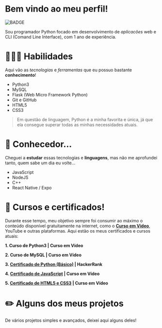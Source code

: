 # **Bem vindo ao meu perfil!**
![BADGE](https://img.shields.io/static/v1?label=python&message=developer&color=red)

Sou programador Python focado em desenvolvimento de *aplicacões* web e CLI (Comand Line Interface), com 1 ano de experiência.

# **👨🏻‍💻 Habilidades**

Aqui vão as *tecnologias* e *ferramentas* que eu possuo bastante **conhecimento**!

- Python3
- MySQL
- Flask (Web Micro Framework Python)
- Git e GitHub
- HTML5
- CSS3
 
> Em questão de linguagem, Python é a minha favorita e única, já que ela consegue superar todas as minhas necessidades atuais.

# **👀 Conhecedor...**

Cheguei a **estudar** essas tecnologias e **linguagens**, mas não me aprofundei tanto, quem sabe um dia eu volte...

- JavaScript
- NodeJS
- C++
- React Native / Expo

# **📔 Cursos e certificados!**

Durante esse tempo, meu objetivo sempre foi consumir ao máximo o conteúdo disponível gratuitamente na internet, como o **[Curso em Vídeo](https://cursoemvideo.com)**, YouTube e outras plataformas. Aqui estão os meus certificados e cursos atuais:

**1. Curso de Python3 | Curso em Vídeo**

**2. Curso de MySQL | Curso em Vídeo**

**3. [Certificado de Python (Básico)](https://www.hackerrank.com/certificates/aa74629e161b) | HackerRank**

**4. [Certificado de JavaScript](https://drive.google.com/file/d/1ske_7xu4N4S12T596z_ATwzThUfjZde_/view?usp=sharing) | Curso em Vídeo**

**5. [Certificado de HTML5 e CSS3](https://drive.google.com/file/d/1snH4kDOHtRA0MM5yX62cX56I87kYaLQz/view?usp=sharing) | Curso em Vídeo**

# **✏️ Alguns dos meus projetos**

De vários projetos simples e avançados, deixei aqui alguns deles!
